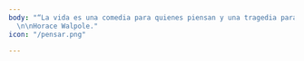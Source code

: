 ```yaml
---
body: "“La vida es una comedia para quienes piensan y una tragedia para quienes sienten\".
  \n\nHorace Walpole."
icon: "/pensar.png"

---
```

